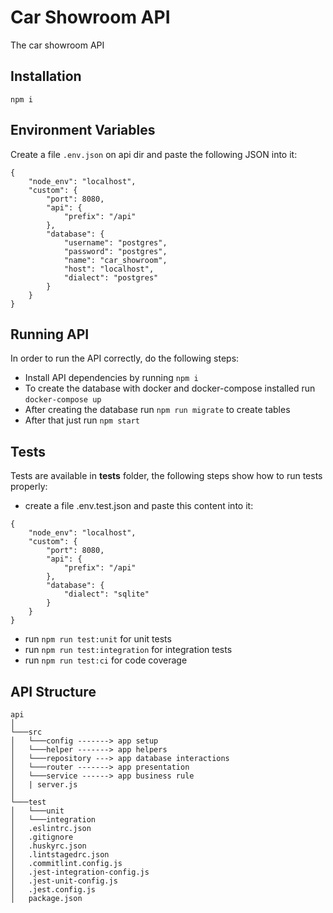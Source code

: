 # Car Showroom API

The car showroom API

## Installation

`npm i`

## Environment Variables

Create a file `.env.json` on api dir and paste the following JSON into it:
```
{
    "node_env": "localhost",
    "custom": {
        "port": 8080,
        "api": {
            "prefix": "/api"
        },
        "database": {
            "username": "postgres",
            "password": "postgres",
            "name": "car_showroom",
            "host": "localhost",
            "dialect": "postgres"
        }
    }
}
```

## Running API

In order to run the API correctly, do the following steps:
- Install API dependencies by running `npm i`
- To create the database with docker and docker-compose installed run `docker-compose up`
- After creating the database run `npm run migrate` to create tables
- After that just run `npm start`


## Tests

Tests are available in __tests__ folder, the following steps show how to run tests properly:
- create a file .env.test.json and paste this content into it:
```
{
    "node_env": "localhost",
    "custom": {
        "port": 8080,
        "api": {
            "prefix": "/api"
        },
        "database": {
            "dialect": "sqlite"
        }
    }
}
```
- run `npm run test:unit` for unit tests
- run `npm run test:integration` for integration tests
- run `npm run test:ci` for code coverage


## API Structure
```
api
│   
└───src
│   └───config -------> app setup
│   └───helper -------> app helpers
│   └───repository ---> app database interactions
│   └───router -------> app presentation
│   └───service ------> app business rule
│   | server.js
│   
└───test
│   └───unit
│   └───integration
│   .eslintrc.json
│   .gitignore
│   .huskyrc.json
│   .lintstagedrc.json
│   .commitlint.config.js
│   .jest-integration-config.js
│   .jest-unit-config.js
│   .jest.config.js
│   package.json
```